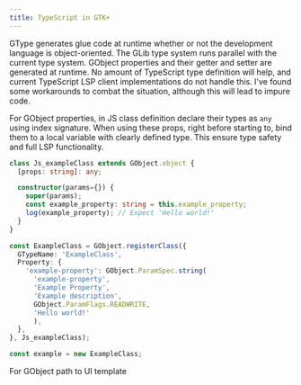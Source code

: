 ```yaml
---
title: TypeScript in GTK+
---
```


GType generates glue code at runtime whether or not the
development language is object-oriented. The GLib type system
runs parallel with the current type system. GObject properties
and their getter and setter are generated at runtime. No amount
of TypeScript type definition will help, and current TypeScript
LSP client implementations do not handle this. I've found some
workarounds to combat the situation, although this will lead to
impure code.

For GObject properties, in JS class definition declare their
types as `any` using index signature. When using these props,
right before starting to, bind them to a local variable with
clearly defined type. This ensure type safety and full LSP
functionality.

```ts
class Js_exampleClass extends GObject.object {
  [props: string]: any;

  constructor(params={}) {
    super(params);
    const example_property: string = this.example_property;
    log(example_property); // Expect 'Hello world!'
  }
}

const ExampleClass = GObject.registerClass({
  GTypeName: 'ExampleClass',
  Property: {
    'example-property': GObject.ParamSpec.string(
      'example-property',
      'Example Property',
      'Example description',
      GObject.ParamFlags.READWRITE,
      'Hello world!'
      ),
  },
}, Js_exampleClass);

const example = new ExampleClass;
```

For GObject path to UI template
